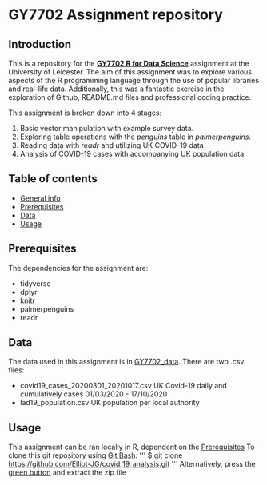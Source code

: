 # GY7702 Assignment repository 

## Introduction
This is a repository for the [**GY7702 R for Data Science**](https://le.ac.uk/modules/2020/gy7702) assignment at the University of Leicester. 
The aim of this assignment was to explore various aspects of the R programming language through the use of popular libraries and real-life data. 
Additionally, this was a fantastic exercise in the exploration of Github, README.md files and professional coding practice. 

This assignment is broken down into 4 stages: 

1. Basic vector manipulation with example survey data. 
2. Exploring table operations with the *penguins* table in *palmerpenguins*.
3. Reading data with *readr* and utilizing UK COVID-19 data 
4. Analysis of COVID-19 cases with accompanying UK population data

## Table of contents 
* [General info](introduction)
* [Prerequisites](prerequisites)
* [Data](data)
* [Usage](usage)

## Prerequisites
The dependencies for the assignment are:
* tidyverse
* dplyr
* knitr
* palmerpenguins
* readr

## Data 
The data used in this assignment is in [GY7702_data](https://github.com/Elliot-JG/GY7702_assignment/tree/main/GY7702_data). There are two .csv files:
* covid19_cases_20200301_20201017.csv
UK Covid-19 daily and cumulatively cases 01/03/2020 - 17/10/2020 
* lad19_population.csv
UK population per local authority 

## Usage
This assignment can be ran locally in R, dependent on the [Prerequisites](prerequisites)
To clone this git repository using [Git Bash](https://gitforwindows.org/):
'''
$ git clone https://github.com/Elliot-JG/covid_19_analysis.git
'''
Alternatively, press the [green button](https://github.com/Elliot-JG/GY7702_assignment/blob/main/README_graphics/Code_download.PNG) and extract the zip file 

 

